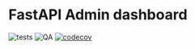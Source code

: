 # FastAPI Admin dashboard
![tests](https://github.com/aminalaee/fastapi-admin/actions/workflows/test.yml/badge.svg) ![QA](https://github.com/aminalaee/fastapi-admin/actions/workflows/lint.yml/badge.svg) [![codecov](https://codecov.io/gh/aminalaee/fastapi-admin/branch/main/graph/badge.svg?token=QOLK6R9M52)](https://codecov.io/gh/aminalaee/fastapi-admin)
